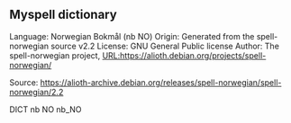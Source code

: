 ## Myspell dictionary

Language: Norwegian Bokmål (nb NO)
Origin: Generated from the spell-norwegian source v2.2
License: GNU General Public license
Author: The spell-norwegian project, <URL:https://alioth.debian.org/projects/spell-norwegian/>

Source:
https://alioth-archive.debian.org/releases/spell-norwegian/spell-norwegian/2.2

DICT nb NO nb_NO
